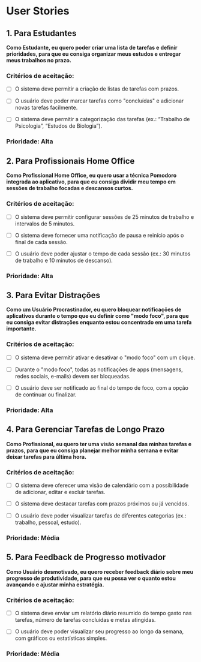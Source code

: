 # User Stories

## 1. Para Estudantes

**Como Estudante, eu quero poder criar uma lista de tarefas e definir prioridades, para que eu consiga organizar meus estudos e entregar meus trabalhos no prazo.**

### Critérios de aceitação:

- [ ] O sistema deve permitir a criação de listas de tarefas com prazos.

- [ ] O usuário deve poder marcar tarefas como "concluídas" e adicionar novas tarefas facilmente.

- [ ] O sistema deve permitir a categorização das tarefas (ex.: “Trabalho de Psicologia”, “Estudos de Biologia”).

### Prioridade: Alta


## 2. Para Profissionais Home Office

**Como Profissional Home Office, eu quero usar a técnica Pomodoro integrada ao aplicativo, para que eu consiga dividir meu tempo em sessões de trabalho focadas e descansos curtos.**

### Critérios de aceitação:

- [ ] O sistema deve permitir configurar sessões de 25 minutos de trabalho e intervalos de 5 minutos.

- [ ] O sistema deve fornecer uma notificação de pausa e reinício após o final de cada sessão.

- [ ] O usuário deve poder ajustar o tempo de cada sessão (ex.: 30 minutos de trabalho e 10 minutos de descanso).

### Prioridade: Alta

## 3. Para Evitar Distrações

**Como um Usuário Procrastinador, eu quero bloquear notificações de aplicativos durante o tempo que eu definir como "modo foco", para que eu consiga evitar distrações enquanto estou concentrado em uma tarefa importante.**

### Critérios de aceitação:

- [ ] O sistema deve permitir ativar e desativar o "modo foco" com um clique.

- [ ] Durante o "modo foco", todas as notificações de apps (mensagens, redes sociais, e-mails) devem ser bloqueadas.

- [ ] O usuário deve ser notificado ao final do tempo de foco, com a opção de continuar ou finalizar.

### Prioridade: Alta

## 4. Para Gerenciar Tarefas de Longo Prazo

**Como Profissional, eu quero ter uma visão semanal das minhas tarefas e prazos, para que eu consiga planejar melhor minha semana e evitar deixar tarefas para última hora.**

### Critérios de aceitação:

- [ ] O sistema deve oferecer uma visão de calendário com a possibilidade de adicionar, editar e excluir tarefas.

- [ ] O sistema deve destacar tarefas com prazos próximos ou já vencidos.

- [ ] O usuário deve poder visualizar tarefas de diferentes categorias (ex.: trabalho, pessoal, estudo).

### Prioridade: Média

## 5. Para Feedback de Progresso motivador

**Como Usuário desmotivado, eu quero receber feedback diário sobre meu progresso de produtividade, para que eu possa ver o quanto estou avançando e ajustar minha estratégia.**

### Critérios de aceitação:

- [ ] O sistema deve enviar um relatório diário resumido do tempo gasto nas tarefas, número de tarefas concluídas e metas atingidas.

- [ ] O usuário deve poder visualizar seu progresso ao longo da semana, com gráficos ou estatísticas simples.

### Prioridade: Média
